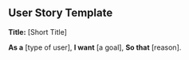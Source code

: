 ## User Story Template

**Title:** [Short Title]

**As a** [type of user],
**I want** [a goal],
**So that** [reason].